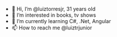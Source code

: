 - 👋 Hi, I’m @luiztorresjr, 31 years old
- 👀 I’m interested in books, tv shows
- 🌱 I’m currently learning C#, .Net, Angular
- 📫 How to reach me @luiztrjunior

<!---
luiztorresjr/luiztorresjr is a ✨ special ✨ repository because its `README.md` (this file) appears on your GitHub profile.
You can click the Preview link to take a look at your changes.
--->
